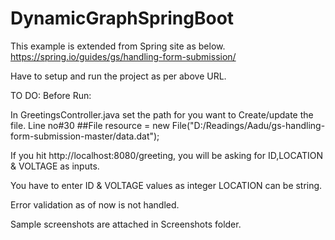 # DynamicGraphSpringBoot

This example is extended from Spring site as below.
 https://spring.io/guides/gs/handling-form-submission/ 
 
 Have to setup and run the project as per above URL.
 
 TO DO: Before Run:
 
 In GreetingsController.java
  set the path for you want to Create/update the file. Line no#30
  ##File resource = new File("D:/Readings/Aadu/gs-handling-form-submission-master/data.dat");
  
  If you hit http://localhost:8080/greeting, you will be asking for ID,LOCATION & VOLTAGE as inputs.
  
  You have to enter ID & VOLTAGE values as integer
  LOCATION can be string.
  
  Error validation as of now is not handled.
  
Sample screenshots are attached in Screenshots folder.
